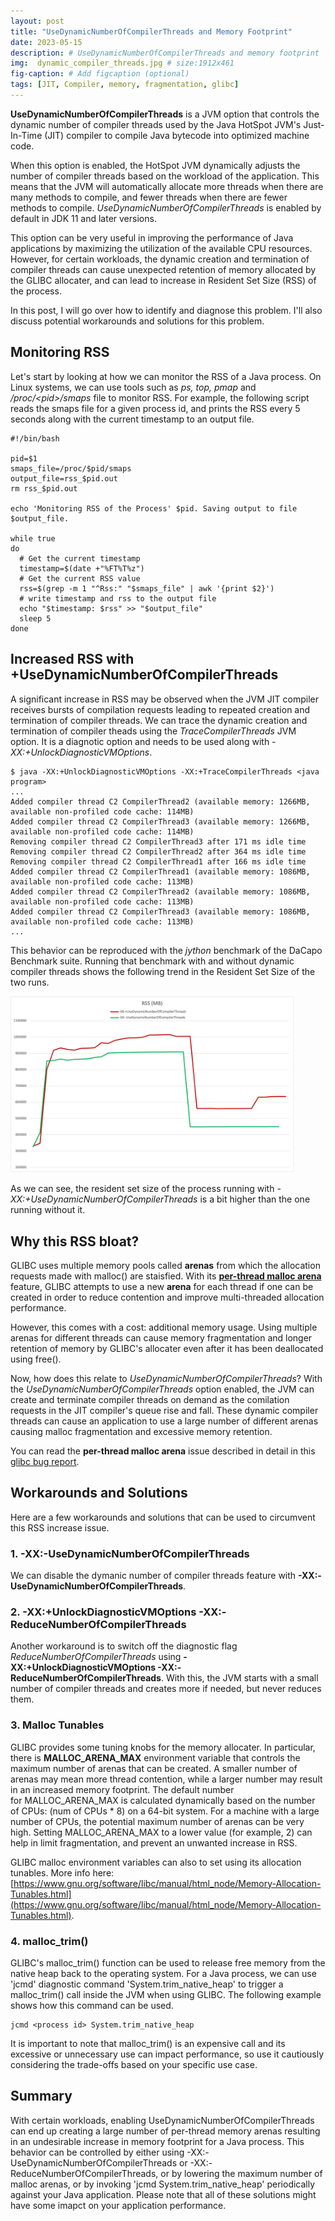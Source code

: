 ```yaml
---
layout: post
title: "UseDynamicNumberOfCompilerThreads and Memory Footprint"
date: 2023-05-15
description: # UseDynamicNumberOfCompilerThreads and memory footprint
img:  dynamic_compiler_threads.jpg # size:1912x461
fig-caption: # Add figcaption (optional)
tags: [JIT, Compiler, memory, fragmentation, glibc]
---
```


**UseDynamicNumberOfCompilerThreads** is a JVM option that controls the dynamic number of compiler threads used by the Java HotSpot JVM's Just-In-Time (JIT) compiler to compile Java bytecode into optimized machine code.

When this option is enabled, the HotSpot JVM dynamically adjusts the number of compiler threads based on the workload of the application. This means that the JVM will automatically allocate more threads when there are many methods to compile, and fewer threads when there are fewer methods to compile. *UseDynamicNumberOfCompilerThreads* is enabled by default in JDK 11 and later versions.

This option can be very useful in improving the performance of Java applications by maximizing the utilization of the available CPU resources. However, for certain workloads, the dynamic creation and termination of compiler threads can cause unexpected retention of memory allocated by the GLIBC allocater, and can lead to increase in Resident Set Size (RSS) of the process.

In this post, I will go over how to identify and diagnose this problem. I'll also discuss potential workarounds and solutions for this problem.

## Monitoring RSS

Let's start by looking at how we can monitor the RSS of a Java process. On Linux systems, we can use tools such as *ps, top, pmap* and */proc/\<pid\>/smaps* file to monitor RSS. For example, the following script reads the smaps file for a given process id, and prints the RSS every 5 seconds along with the current timestamp to an output file.

```
#!/bin/bash

pid=$1
smaps_file=/proc/$pid/smaps
output_file=rss_$pid.out
rm rss_$pid.out

echo 'Monitoring RSS of the Process' $pid. Saving output to file $output_file.

while true
do
  # Get the current timestamp
  timestamp=$(date +"%FT%T%z")
  # Get the current RSS value
  rss=$(grep -m 1 "^Rss:" "$smaps_file" | awk '{print $2}')
  # write timestamp and rss to the output file
  echo "$timestamp: $rss" >> "$output_file"
  sleep 5
done
```

## Increased RSS with +UseDynamicNumberOfCompilerThreads

A significant increase in RSS may be observed when the JVM JIT compiler receives bursts of compilation requests leading to repeated creation and termination of compiler threads. We can trace the dynamic creation and termination of compiler theads using the *TraceCompilerThreads* JVM option. It is a diagnotic option and needs to be used along with *-XX:+UnlockDiagnosticVMOptions*.

```console
$ java -XX:+UnlockDiagnosticVMOptions -XX:+TraceCompilerThreads <java program>
...
Added compiler thread C2 CompilerThread2 (available memory: 1266MB, available non-profiled code cache: 114MB)
Added compiler thread C2 CompilerThread3 (available memory: 1266MB, available non-profiled code cache: 114MB)
Removing compiler thread C2 CompilerThread3 after 171 ms idle time
Removing compiler thread C2 CompilerThread2 after 364 ms idle time
Removing compiler thread C2 CompilerThread1 after 166 ms idle time
Added compiler thread C2 CompilerThread1 (available memory: 1086MB, available non-profiled code cache: 113MB)
Added compiler thread C2 CompilerThread2 (available memory: 1086MB, available non-profiled code cache: 113MB)
Added compiler thread C2 CompilerThread3 (available memory: 1086MB, available non-profiled code cache: 113MB)
...
```

This behavior can be reproduced with the *jython* benchmark of the DaCapo Benchmark suite. Running that benchmark with and without dynamic compiler threads shows the following trend in the Resident Set Size of the two runs.

<p style="text-align:center;width:90%"><img src="../assets/img/rss_compilerthreads.png"></p>

<!-- ![RSS with -XX:+UseDynamicNumberOfCompilerThreads](../assets/img/rss_dynamic.png)

![RSS with -XX:-UseDynamicNumberOfCompilerThreads](../assets/img/rss_no_dynamic.png) -->

As we can see, the resident set size of the process running with *-XX:+UseDynamicNumberOfCompilerThreads* is a bit higher than the one running without it.

## Why this RSS bloat?

GLIBC uses multiple memory pools called **arenas** from which the allocation requests made with malloc() are staisfied. With its [**per-thread malloc arena**](https://sourceware.org/glibc/wiki/MallocInternals#Arenas_and_Heaps) feature, GLIBC attempts to use a new **arena** for each thread if one can be created in order to reduce contention and improve multi-threaded allocation performance.

However, this comes with a cost: additional memory usage. Using multiple arenas for different threads can cause memory fragmentation and longer retention of memory by GLIBC's allocater even after it has been deallocated using free().

Now, how does this relate to *UseDynamicNumberOfCompilerThreads*? With the *UseDynamicNumberOfCompilerThreads* option enabled, the JVM can create and terminate compiler threads on demand as the comilation requests in the JIT compiler's queue rise and fall. These dynamic compiler threads can cause an application to use a large number of different arenas causing malloc fragmentation and excessive memory retention.

You can read the **per-thread malloc arena** issue described in detail in this [glibc bug report](https://sourceware.org/bugzilla/show_bug.cgi?id=11261).

## Workarounds and Solutions

Here are a few workarounds and solutions that can be used to circumvent this RSS increase issue.

### 1. -XX:-UseDynamicNumberOfCompilerThreads

We can disable the dymanic number of compiler threads feature with **-XX:-UseDynamicNumberOfCompilerThreads**.

### 2. -XX:+UnlockDiagnosticVMOptions -XX:-ReduceNumberOfCompilerThreads
Another workaround is to switch off the diagnostic flag *ReduceNumberOfCompilerThreads* using **-XX:+UnlockDiagnosticVMOptions -XX:-ReduceNumberOfCompilerThreads**. With this, the JVM starts with a small number of compiler threads and creates more if needed, but never reduces them.

### 3. Malloc Tunables

GLIBC provides some tuning knobs for the memory allocater. In particular, there is **MALLOC_ARENA_MAX** environment variable that controls the maximum number of arenas that can be created. A smaller number of arenas may mean more thread contention, while a larger number may result in an increased memory footprint. The default number for MALLOC_ARENA_MAX is calculated dynamically based on the number of CPUs: (num of CPUs * 8) on a 64-bit system. For a machine with a large number of CPUs, the potential maximum number of arenas can be very high. Setting MALLOC_ARENA_MAX to a lower value (for example, 2) can help in limit fragmentation, and prevent an unwanted increase in RSS.

GLIBC malloc environment variables can also to set using its allocation tunables. More info here: [https://www.gnu.org/software/libc/manual/html_node/Memory-Allocation-Tunables.html](https://www.gnu.org/software/libc/manual/html_node/Memory-Allocation-Tunables.html).

### 4. malloc_trim()

GLIBC's malloc_trim() function can be used to release free memory from the native heap back to the operating system. For a Java process, we can use 'jcmd' diagnostic command 'System.trim_native_heap' to trigger a malloc_trim() call inside the JVM when using GLIBC. The following example shows how this command can be used.

```
jcmd <process id> System.trim_native_heap
```

It is important to note that malloc_trim() is an expensive call and its excessive or unnecessary use can impact performance, so use it cautiously considering the trade-offs based on your specific use case.

## Summary

With certain workloads, enabling UseDynamicNumberOfCompilerThreads can end up creating a large number of per-thread memory arenas resulting in an undesirable increase in memory footprint for a Java process. This behavior can be controlled by either using -XX:-UseDynamicNumberOfCompilerThreads or -XX:-ReduceNumberOfCompilerThreads, or by lowering the maximum number of malloc arenas, or by invoking 'jcmd System.trim_native_heap' periodically against your Java application. Please note that all of these solutions might have some imapct on your application performance.

